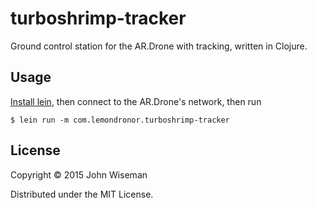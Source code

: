 # turboshrimp-tracker

Ground control station for the AR.Drone with tracking, written in Clojure.

## Usage

[Install lein](https://github.com/technomancy/leiningen#installation),
then connect to the AR.Drone's network, then run

```
$ lein run -m com.lemondronor.turboshrimp-tracker
```

## License

Copyright © 2015 John Wiseman

Distributed under the MIT License.
